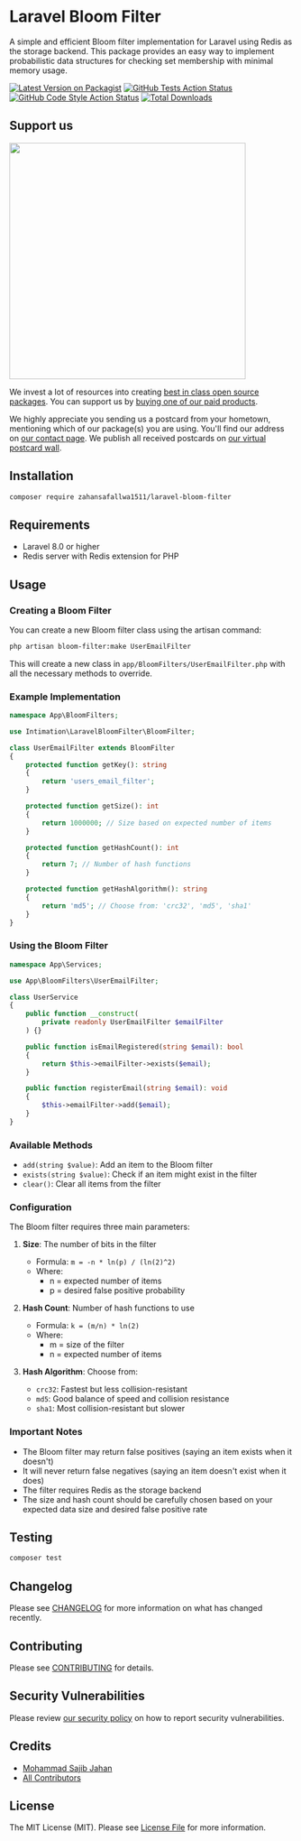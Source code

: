 # Laravel Bloom Filter

A simple and efficient Bloom filter implementation for Laravel using Redis as the storage backend. This package provides an easy way to implement probabilistic data structures for checking set membership with minimal memory usage.

[![Latest Version on Packagist](https://img.shields.io/packagist/v/zahansafallwa1511/laravel-bloom-filter.svg?style=flat-square)](https://packagist.org/packages/zahansafallwa1511/laravel-bloom-filter)
[![GitHub Tests Action Status](https://img.shields.io/github/actions/workflow/status/zahansafallwa1511/laravel-bloom-filter/run-tests.yml?branch=main&label=tests&style=flat-square)](https://github.com/zahansafallwa1511/laravel-bloom-filter/actions?query=workflow%3Arun-tests+branch%3Amain)
[![GitHub Code Style Action Status](https://img.shields.io/github/actions/workflow/status/zahansafallwa1511/laravel-bloom-filter/fix-php-code-style-issues.yml?branch=main&label=code%20style&style=flat-square)](https://github.com/zahansafallwa1511/laravel-bloom-filter/actions?query=workflow%3A"Fix+PHP+code+style+issues"+branch%3Amain)
[![Total Downloads](https://img.shields.io/packagist/dt/zahansafallwa1511/laravel-bloom-filter.svg?style=flat-square)](https://packagist.org/packages/zahansafallwa1511/laravel-bloom-filter)

## Support us

[<img src="https://github-ads.s3.eu-central-1.amazonaws.com/laravel-bloom-filter.jpg?t=1" width="419px" />](https://spatie.be/github-ad-click/laravel-bloom-filter)

We invest a lot of resources into creating [best in class open source packages](https://spatie.be/open-source). You can support us by [buying one of our paid products](https://spatie.be/open-source/support-us).

We highly appreciate you sending us a postcard from your hometown, mentioning which of our package(s) you are using. You'll find our address on [our contact page](https://spatie.be/about-us). We publish all received postcards on [our virtual postcard wall](https://spatie.be/open-source/postcards).

## Installation

```bash
composer require zahansafallwa1511/laravel-bloom-filter
```

## Requirements

- Laravel 8.0 or higher
- Redis server with Redis extension for PHP


## Usage

### Creating a Bloom Filter

You can create a new Bloom filter class using the artisan command:

```bash
php artisan bloom-filter:make UserEmailFilter
```

This will create a new class in `app/BloomFilters/UserEmailFilter.php` with all the necessary methods to override.

### Example Implementation

```php
namespace App\BloomFilters;

use Intimation\LaravelBloomFilter\BloomFilter;

class UserEmailFilter extends BloomFilter
{
    protected function getKey(): string
    {
        return 'users_email_filter';
    }

    protected function getSize(): int
    {
        return 1000000; // Size based on expected number of items
    }

    protected function getHashCount(): int
    {
        return 7; // Number of hash functions
    }

    protected function getHashAlgorithm(): string
    {
        return 'md5'; // Choose from: 'crc32', 'md5', 'sha1'
    }
}
```

### Using the Bloom Filter

```php
namespace App\Services;

use App\BloomFilters\UserEmailFilter;

class UserService
{
    public function __construct(
        private readonly UserEmailFilter $emailFilter
    ) {}

    public function isEmailRegistered(string $email): bool
    {
        return $this->emailFilter->exists($email);
    }

    public function registerEmail(string $email): void
    {
        $this->emailFilter->add($email);
    }
}
```

### Available Methods

- `add(string $value)`: Add an item to the Bloom filter
- `exists(string $value)`: Check if an item might exist in the filter
- `clear()`: Clear all items from the filter

### Configuration

The Bloom filter requires three main parameters:

1. **Size**: The number of bits in the filter
   - Formula: `m = -n * ln(p) / (ln(2)^2)`
   - Where:
     - n = expected number of items
     - p = desired false positive probability

2. **Hash Count**: Number of hash functions to use
   - Formula: `k = (m/n) * ln(2)`
   - Where:
     - m = size of the filter
     - n = expected number of items

3. **Hash Algorithm**: Choose from:
   - `crc32`: Fastest but less collision-resistant
   - `md5`: Good balance of speed and collision resistance
   - `sha1`: Most collision-resistant but slower

### Important Notes

- The Bloom filter may return false positives (saying an item exists when it doesn't)
- It will never return false negatives (saying an item doesn't exist when it does)
- The filter requires Redis as the storage backend
- The size and hash count should be carefully chosen based on your expected data size and desired false positive rate

## Testing

```bash
composer test
```

## Changelog

Please see [CHANGELOG](CHANGELOG.md) for more information on what has changed recently.

## Contributing

Please see [CONTRIBUTING](CONTRIBUTING.md) for details.

## Security Vulnerabilities

Please review [our security policy](../../security/policy) on how to report security vulnerabilities.

## Credits

- [Mohammad Sajib Jahan](https://github.com/zahansafallwa1511)
- [All Contributors](../../contributors)

## License

The MIT License (MIT). Please see [License File](LICENSE.md) for more information.
